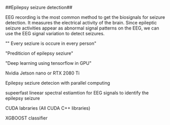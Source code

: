 ##Epilepsy seizure detection##

EEG recording is the most common method to get the biosignals for seizure detection. It measures the electrical activity of the brain. Since epileptic seizure activities appear as abnormal signal patterns on the EEG, we can use the EEG signal variation to detect seizures.

"" Every seziure is occure in every person"

"Prediticion of epilepsy seziure"

"Deep learning using tensorflow in GPU"

Nvidia Jetson nano or RTX 2080 Ti

Epilepsy seziure detecion with parallel computing

supeerfast lineear spectral estiamtion for EEG signals to identify the epilepsy seizure 

CUDA labraries (All CUDA C++ libraries)

XGBOOST classifier
